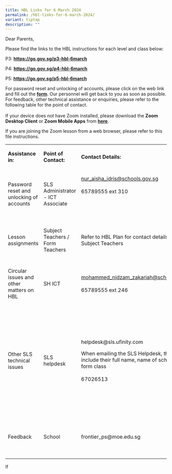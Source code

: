 ```yaml
---
title: HBL Links for 6 March 2024
permalink: /hbl-links-for-6-march-2024/
variant: tiptap
description: ""
---
```

<p>Dear Parents,</p>
<p>Please find the links to the HBL instructions for each level and class
below:</p>
<p>P3:&nbsp;<strong><a href="https://go.gov.sg/p3-hbl-15aug" rel="noopener noreferrer nofollow" target="_blank">https://go.gov.sg/p3-hbl-</a><a href="https://go.gov.sg/p1-hbl-15aug" rel="noopener noreferrer nofollow" target="_blank">6march</a></strong>
</p>
<p>P4:&nbsp;<strong><a href="https://go.gov.sg/p4-hbl-15aug" rel="noopener noreferrer nofollow" target="_blank">https://go.gov.sg/p4-hbl-</a><a href="https://go.gov.sg/p1-hbl-15aug" rel="noopener noreferrer nofollow" target="_blank">6march</a></strong>
</p>
<p>P5:&nbsp;<strong><a href="https://go.gov.sg/p5-hbl-15aug" rel="noopener noreferrer nofollow" target="_blank">https://go.gov.sg/p5-hbl-</a><a href="https://go.gov.sg/p1-hbl-15aug" rel="noopener noreferrer nofollow" target="_blank">6march</a></strong>
</p>
<p>For password reset and unlocking of accounts, please click on the web
link and fill out the <strong><a href="https://go.gov.sg/frontier-formsg" rel="noopener noreferrer nofollow" target="_blank">form</a></strong>.
Our personnel will get back to you as soon as possible. For feedback, other
technical assistance or enquiries, please refer to the following table
for the point of contact.
<br>
<br>If your device does not have Zoom installed, please download the <strong>Zoom Desktop Client</strong> or <strong>Zoom Mobile Apps</strong> from <strong><a href="https://zoom.us/download" rel="noopener noreferrer nofollow" target="_blank">here</a></strong>.</p>
<p>If you are joining the Zoom lesson from a web browser, please refer to
this file instructions.
<br>
</p>
<table>
<tbody>
<tr>
<td rowspan="1" colspan="2">
<p><strong>Assistance in:</strong>
</p>
</td>
<td rowspan="1" colspan="1">
<p><strong>Point of Contact:</strong>
</p>
</td>
<td rowspan="1" colspan="2">
<p><strong>Contact Details:</strong>
</p>
</td>
<td rowspan="1" colspan="1">
<p><strong>Operating Hours:</strong>
</p>
</td>
</tr>
<tr>
<td rowspan="1" colspan="2">
<p>Password reset and unlocking of accounts</p>
</td>
<td rowspan="1" colspan="1">
<p>SLS Administrator - ICT Associate</p>
</td>
<td rowspan="1" colspan="2">
<p><a href="mailto:nur_aisha_idris@schools.gov.sg" rel="noopener noreferrer nofollow" target="_blank">nur_aisha_idris@schools.gov.sg</a> 
<br>
<br>65789555 ext 310</p>
<p>
<br>
<br>
</p>
</td>
<td rowspan="1" colspan="1">
<p>Mondays - Fridays:</p>
<p>8:00 am - 4:00 pm</p>
</td>
</tr>
<tr>
<td rowspan="1" colspan="2">
<p>Lesson assignments</p>
</td>
<td rowspan="1" colspan="1">
<p>Subject Teachers / Form Teachers</p>
</td>
<td rowspan="1" colspan="2">
<p>Refer to HBL Plan for contact details of Subject Teachers</p>
</td>
<td rowspan="1" colspan="1">
<p>Mondays - Fridays:</p>
<p>8:00 am - 4:00 pm</p>
</td>
</tr>
<tr>
<td rowspan="1" colspan="2">
<p>Circular issues and other matters on HBL</p>
</td>
<td rowspan="1" colspan="1">
<p>SH ICT</p>
</td>
<td rowspan="1" colspan="2">
<p><a href="mailto:mohammed_nidzam_zakariah@schools.gov.sg" rel="noopener noreferrer nofollow" target="_blank">mohammed_nidzam_zakariah@schools.gov.sg</a> 
<br>
<br>65789555 ext 246</p>
</td>
<td rowspan="1" colspan="1">
<p>Mondays - Fridays:</p>
<p>8:00 am - 4:00 pm</p>
</td>
</tr>
<tr>
<td rowspan="1" colspan="2">
<p>Other SLS technical issues</p>
</td>
<td rowspan="1" colspan="1">
<p>SLS helpdesk</p>
</td>
<td rowspan="1" colspan="2">
<p>helpdesk@sls.ufinity.com</p>
<p>When emailing the SLS Helpdesk, they should include their full name, name
of school and form class
<br>
<br>67026513</p>
</td>
<td rowspan="1" colspan="1">
<p>Mondays - Fridays:</p>
<p>4:00 pm - 9:00 pm</p>
<p>Saturdays:</p>
<p>9:00 am - 9:00 pm</p>
<p>*Closed on Sundays &amp; Public Holidays</p>
</td>
</tr>
<tr>
<td rowspan="1" colspan="2">
<p>Feedback</p>
</td>
<td rowspan="1" colspan="1">
<p>School</p>
</td>
<td rowspan="1" colspan="2">
<p>frontier_ps@moe.edu.sg</p>
</td>
<td rowspan="1" colspan="1">
<p>Mondays - Fridays:</p>
<p>8:00 am - 5:00 pm</p>
</td>
</tr>
</tbody>
</table>
<p>If</p>